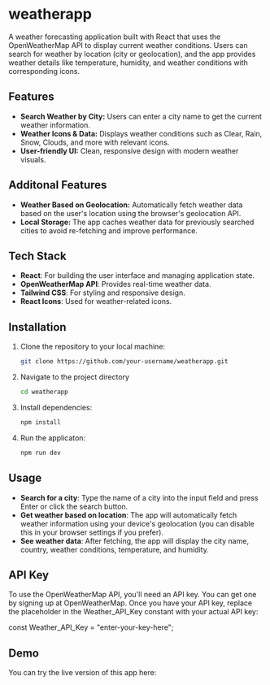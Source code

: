 # weatherapp

A weather forecasting application built with React that uses the OpenWeatherMap API to display current weather conditions. Users can search for weather by location (city or geolocation), and the app provides weather details like temperature, humidity, and weather conditions with corresponding icons.

## Features
- **Search Weather by City:** Users can enter a city name to get the current weather information.
- **Weather Icons & Data:** Displays weather conditions such as Clear, Rain, Snow, Clouds, and more with relevant icons.
- **User-friendly UI:** Clean, responsive design with modern weather visuals.

## Additonal Features
- **Weather Based on Geolocation:** Automatically fetch weather data based on the user's location using the browser's geolocation API.
- **Local Storage:** The app caches weather data for previously searched cities to avoid re-fetching and improve performance.


## Tech Stack
- **React**: For building the user interface and managing application state.
- **OpenWeatherMap API**: Provides real-time weather data.
- **Tailwind CSS**: For styling and responsive design.
- **React Icons**: Used for weather-related icons.

## Installation

1. Clone the repository to your local machine:
   ```bash
   git clone https://github.com/your-username/weatherapp.git
2. Navigate to the project directory
    ```bash
   cd weatherapp
3. Install dependencies:
   ```bash
   npm install
4. Run the applicaton:
   ```bash
   npm run dev

## Usage
- **Search for a city**: Type the name of a city into the input field and press Enter or click the search button.
- **Get weather based on location**: The app will automatically fetch weather information using your device's geolocation (you can disable this in your browser settings if you prefer).
- **See weather data**: After fetching, the app will display the city name, country, weather conditions, temperature, and humidity.

## API Key
To use the OpenWeatherMap API, you'll need an API key. You can get one by signing up at OpenWeatherMap.
Once you have your API key, replace the placeholder in the Weather_API_Key constant with your actual API key:

  const Weather_API_Key = "enter-your-key-here";

## Demo
You can try the live version of this app here: 



